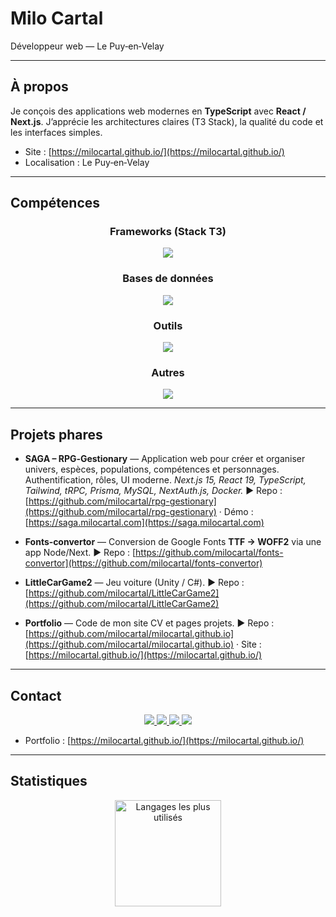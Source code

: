 # Milo Cartal

Développeur web — Le Puy‑en‑Velay

---

## À propos

Je conçois des applications web modernes en **TypeScript** avec **React / Next.js**. J’apprécie les architectures claires (T3 Stack), la qualité du code et les interfaces simples.

* Site : [https://milocartal.github.io/](https://milocartal.github.io/)
* Localisation : Le Puy‑en‑Velay

---

## Compétences

<h3 align="center">Frameworks (Stack T3)</h3>

<p align="center">
  <a href="https://create.t3.gg/">
    <img src="https://skillicons.dev/icons?i=nextjs,react,tailwind,ts,prisma" />
  </a>
</p>

<h3 align="center">Bases de données</h3>

<p align="center">
    <img src="https://skillicons.dev/icons?i=mysql,sqlite,postgresql,redis" />
</p>

<h3 align="center">Outils</h3>

<p align="center">
    <img src="https://skillicons.dev/icons?i=github,git,docker,figma,vscode,pnpm" />
</p>

<h3 align="center">Autres</h3>

<p align="center">
    <img src="https://skillicons.dev/icons?i=html,css,js,nodejs,cs,cpp,unity,visualstudio,redis" />
</p>

---

## Projets phares

* **SAGA – RPG‑Gestionary** — Application web pour créer et organiser univers, espèces, populations, compétences et personnages. Authentification, rôles, UI moderne. *Next.js 15, React 19, TypeScript, Tailwind, tRPC, Prisma, MySQL, NextAuth.js, Docker.*
  ▶︎ Repo : [https://github.com/milocartal/rpg-gestionary](https://github.com/milocartal/rpg-gestionary) · Démo : [https://saga.milocartal.com](https://saga.milocartal.com)

* **Fonts‑convertor** — Conversion de Google Fonts **TTF → WOFF2** via une app Node/Next.
  ▶︎ Repo : [https://github.com/milocartal/fonts-convertor](https://github.com/milocartal/fonts-convertor)

* **LittleCarGame2** — Jeu voiture (Unity / C#).
  ▶︎ Repo : [https://github.com/milocartal/LittleCarGame2](https://github.com/milocartal/LittleCarGame2)

* **Portfolio** — Code de mon site CV et pages projets.
  ▶︎ Repo : [https://github.com/milocartal/milocartal.github.io](https://github.com/milocartal/milocartal.github.io) · Site : [https://milocartal.github.io/](https://milocartal.github.io/)

---

## Contact

<p align="center">
  <a href="https://www.linkedin.com/in/milo-cartal-43510ouides">
    <img src="https://skillicons.dev/icons?i=linkedin" />
  </a>
  <a href="https://www.instagram.com/milo.cartal/">
    <img src="https://skillicons.dev/icons?i=instagram" />
  </a>
  <a href="https://twitter.com/MiloCartal">
    <img src="https://skillicons.dev/icons?i=twitter" />
  </a>
  <a href="mailto:milo.cartal.pro@gmail.com">
    <img src="https://skillicons.dev/icons?i=gmail" />
  </a>
</p>

* Portfolio : [https://milocartal.github.io/](https://milocartal.github.io/)

---

## Statistiques

<p align="center">
  <img height="170" src="https://github-readme-stats.vercel.app/api/top-langs/?username=milocartal&layout=compact&theme=dark&hide_border=true" alt="Langages les plus utilisés"/>
</p>
